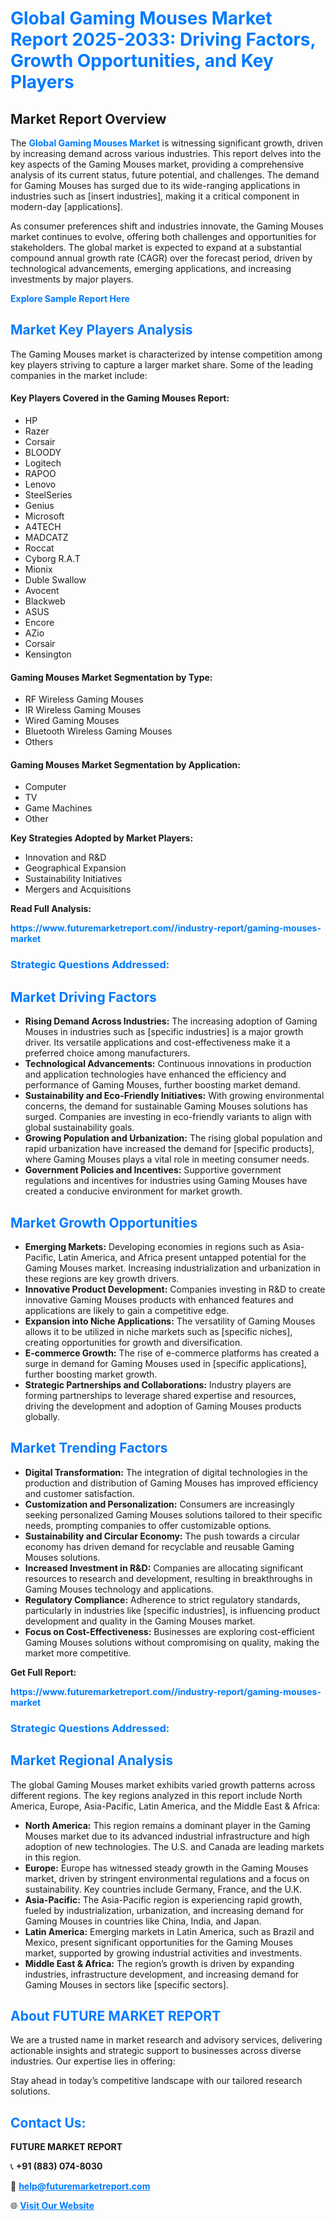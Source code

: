 <h1 style="color: #007BFF;">Global Gaming Mouses Market Report 2025-2033: Driving Factors, Growth Opportunities, and Key Players</h1>

<section id="overview">
<h2>Market Report Overview</h2>
<p>The <a href="https://www.futuremarketreport.com//industry-report/gaming-mouses-market" style="color: #007BFF; text-decoration: none;"><strong>Global Gaming Mouses Market</strong></a> is witnessing significant growth, driven by increasing demand across various industries. This report delves into the key aspects of the Gaming Mouses market, providing a comprehensive analysis of its current status, future potential, and challenges. The demand for Gaming Mouses has surged due to its wide-ranging applications in industries such as [insert industries], making it a critical component in modern-day [applications].</p>
<p>As consumer preferences shift and industries innovate, the Gaming Mouses market continues to evolve, offering both challenges and opportunities for stakeholders. The global market is expected to expand at a substantial compound annual growth rate (CAGR) over the forecast period, driven by technological advancements, emerging applications, and increasing investments by major players.</p>
</section>

<section id="overview">
<p><a href="https://www.futuremarketreport.com//request-sample/reportId=90061" style="color: #007BFF; text-decoration: none;"><strong>Explore Sample Report Here</strong></a></p>
</section>

<section id="key-players">
<h2 style="color: #007BFF;">Market Key Players Analysis</h2>
<p>The Gaming Mouses market is characterized by intense competition among key players striving to capture a larger market share. Some of the leading companies in the market include:</p>
<h4>Key Players Covered in the Gaming Mouses Report:</h4>
<ul><li>HP</li><li>Razer</li><li>Corsair</li><li>BLOODY</li><li>Logitech</li><li>RAPOO</li><li>Lenovo</li><li>SteelSeries</li><li>Genius</li><li>Microsoft</li><li>A4TECH</li><li>MADCATZ</li><li>Roccat</li><li>Cyborg R.A.T</li><li>Mionix</li><li>Duble Swallow</li><li>Avocent</li><li>Blackweb</li><li>ASUS</li><li>Encore</li><li>AZio</li><li>Corsair</li><li>Kensington</li></ul>
<h4>Gaming Mouses Market Segmentation by Type:</h4>
<ul><li>RF Wireless Gaming Mouses</li><li>IR Wireless Gaming Mouses</li><li>Wired Gaming Mouses</li><li>Bluetooth Wireless Gaming Mouses</li><li>Others</li></ul>

<h4>Gaming Mouses Market Segmentation by Application:</h4>
<ul><li>Computer</li><li>TV</li><li>Game Machines</li><li>Other</li></ul>
<p><strong>Key Strategies Adopted by Market Players:</strong></p>
<ul>
<li>Innovation and R&D</li>
<li>Geographical Expansion</li>
<li>Sustainability Initiatives</li>
<li>Mergers and Acquisitions</li>
</ul>
</section>

<section>
<p><strong>Read Full Analysis: </strong></p><a href="https://www.futuremarketreport.com//industry-report/gaming-mouses-market" style="color: #007BFF; text-decoration: none;"><strong>https://www.futuremarketreport.com//industry-report/gaming-mouses-market</strong></a>
<h3 style="color: #007BFF;">Strategic Questions Addressed:</h3>
</section>

<section id="driving-factors">
<h2 style="color: #007BFF;">Market Driving Factors</h2>
<ul>
<li><strong>Rising Demand Across Industries:</strong> The increasing adoption of Gaming Mouses in industries such as [specific industries] is a major growth driver. Its versatile applications and cost-effectiveness make it a preferred choice among manufacturers.</li>
<li><strong>Technological Advancements:</strong> Continuous innovations in production and application technologies have enhanced the efficiency and performance of Gaming Mouses, further boosting market demand.</li>
<li><strong>Sustainability and Eco-Friendly Initiatives:</strong> With growing environmental concerns, the demand for sustainable Gaming Mouses solutions has surged. Companies are investing in eco-friendly variants to align with global sustainability goals.</li>
<li><strong>Growing Population and Urbanization:</strong> The rising global population and rapid urbanization have increased the demand for [specific products], where Gaming Mouses plays a vital role in meeting consumer needs.</li>
<li><strong>Government Policies and Incentives:</strong> Supportive government regulations and incentives for industries using Gaming Mouses have created a conducive environment for market growth.</li>
</ul>
</section>

<section id="growth-opportunities">
<h2 style="color: #007BFF;">Market Growth Opportunities</h2>
<ul>
<li><strong>Emerging Markets:</strong> Developing economies in regions such as Asia-Pacific, Latin America, and Africa present untapped potential for the Gaming Mouses market. Increasing industrialization and urbanization in these regions are key growth drivers.</li>
<li><strong>Innovative Product Development:</strong> Companies investing in R&D to create innovative Gaming Mouses products with enhanced features and applications are likely to gain a competitive edge.</li>
<li><strong>Expansion into Niche Applications:</strong> The versatility of Gaming Mouses allows it to be utilized in niche markets such as [specific niches], creating opportunities for growth and diversification.</li>
<li><strong>E-commerce Growth:</strong> The rise of e-commerce platforms has created a surge in demand for Gaming Mouses used in [specific applications], further boosting market growth.</li>
<li><strong>Strategic Partnerships and Collaborations:</strong> Industry players are forming partnerships to leverage shared expertise and resources, driving the development and adoption of Gaming Mouses products globally.</li>
</ul>
</section>

<section id="trending-factors">
<h2 style="color: #007BFF;">Market Trending Factors</h2>
<ul>
<li><strong>Digital Transformation:</strong> The integration of digital technologies in the production and distribution of Gaming Mouses has improved efficiency and customer satisfaction.</li>
<li><strong>Customization and Personalization:</strong> Consumers are increasingly seeking personalized Gaming Mouses solutions tailored to their specific needs, prompting companies to offer customizable options.</li>
<li><strong>Sustainability and Circular Economy:</strong> The push towards a circular economy has driven demand for recyclable and reusable Gaming Mouses solutions.</li>
<li><strong>Increased Investment in R&D:</strong> Companies are allocating significant resources to research and development, resulting in breakthroughs in Gaming Mouses technology and applications.</li>
<li><strong>Regulatory Compliance:</strong> Adherence to strict regulatory standards, particularly in industries like [specific industries], is influencing product development and quality in the Gaming Mouses market.</li>
<li><strong>Focus on Cost-Effectiveness:</strong> Businesses are exploring cost-efficient Gaming Mouses solutions without compromising on quality, making the market more competitive.</li>
</ul>
</section>

<section>
<p><strong>Get Full Report: </strong></p><a href="https://www.futuremarketreport.com//industry-report/gaming-mouses-market" style="color: #007BFF; text-decoration: none;"><strong>https://www.futuremarketreport.com//industry-report/gaming-mouses-market</strong></a>
<h3 style="color: #007BFF;">Strategic Questions Addressed:</h3>
</section>


<section id="regional-analysis">
<h2 style="color: #007BFF;">Market Regional Analysis</h2>
<p>The global Gaming Mouses market exhibits varied growth patterns across different regions. The key regions analyzed in this report include North America, Europe, Asia-Pacific, Latin America, and the Middle East & Africa:</p>
<ul>
<li><strong>North America:</strong> This region remains a dominant player in the Gaming Mouses market due to its advanced industrial infrastructure and high adoption of new technologies. The U.S. and Canada are leading markets in this region.</li>
<li><strong>Europe:</strong> Europe has witnessed steady growth in the Gaming Mouses market, driven by stringent environmental regulations and a focus on sustainability. Key countries include Germany, France, and the U.K.</li>
<li><strong>Asia-Pacific:</strong> The Asia-Pacific region is experiencing rapid growth, fueled by industrialization, urbanization, and increasing demand for Gaming Mouses in countries like China, India, and Japan.</li>
<li><strong>Latin America:</strong> Emerging markets in Latin America, such as Brazil and Mexico, present significant opportunities for the Gaming Mouses market, supported by growing industrial activities and investments.</li>
<li><strong>Middle East & Africa:</strong> The region’s growth is driven by expanding industries, infrastructure development, and increasing demand for Gaming Mouses in sectors like [specific sectors].</li>
</ul>
</section>

<footer>
<h2 style="color: #007BFF;">About FUTURE MARKET REPORT</h2>
<p>We are a trusted name in market research and advisory services, delivering actionable insights and strategic support to businesses across diverse industries. Our expertise lies in offering:</p>

<p>Stay ahead in today’s competitive landscape with our tailored research solutions.</p>

<h2 style="color: #007BFF;">Contact Us:</h2>
<p><strong>FUTURE MARKET REPORT</strong></p>
<p>📞 <strong>+91 (883) 074-8030</strong></p>
<p>📧 <strong><a href="mailto:help@futuremarketreport.com" style="color: #007BFF;">help@futuremarketreport.com</a></strong></p>
<p>🌐 <strong><a href="https://www.futuremarketreport.com/" style="color: #007BFF;">Visit Our Website</a></strong></p>
</footer>
